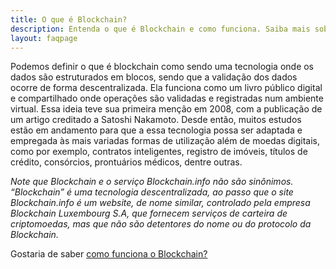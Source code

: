 ```yaml
---
title: O que é Blockchain?
description: Entenda o que é Blockchain e como funciona. Saiba mais sobre essa tecnologia em acensão.
layout: faqpage
---
```

Podemos definir o que é blockchain como sendo uma tecnologia onde os dados são estruturados em blocos, sendo que a validação dos dados ocorre de forma descentralizada. Ela funciona como um livro público digital e compartilhado onde operações são validadas e registradas num ambiente virtual. Essa ideia teve sua primeira menção em 2008, com a publicação de um artigo creditado a Satoshi Nakamoto. Desde então, muitos estudos estão em andamento para que a essa tecnologia possa ser adaptada e empregada às mais variadas formas de utilização além de moedas digitais, como por exemplo, contratos inteligentes, registro de imóveis, títulos de crédito, consórcios, prontuários médicos, dentre outras.

*Note que Blockchain e o serviço Blockchain.info não são sinônimos. “Blockchain” é uma tecnologia descentralizada, ao passo que o site Blockchain.info é um website, de nome similar, controlado pela empresa Blockchain Luxembourg S.A, que fornecem serviços de carteira de criptomoedas, mas que não são detentores do nome ou do protocolo da Blockchain.*

Gostaria de saber [como funciona o Blockchain?](como-funciona-o-blockchain.html)

